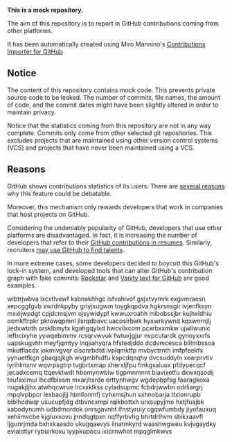 **This is a mock repository.** 

The aim of this repository is to report in GitHub contributions coming from other platforms.

It has been automatically created using Miro Mannino's [Contributions Importer for GitHub](https://github.com/miromannino/contributions-importer-for-github)

## Notice

The content of this repository contains mock code. This prevents private source code to be leaked. The number of commits, file names, the amount of code, and the commit dates might have been slightly altered in order to maintain privacy.

Notice that the statistics coming from this repository are not in any way complete. Commits only come from other selected git repositories. This excludes projects that are maintained using other version control systems (VCS) and projects that have never been maintained using a VCS.

## Reasons

GitHub shows contributions statistics of its users. There are [several reasons](https://github.com/isaacs/github/issues/627) why this feature could be debatable.

Moreover, this mechanism only rewards developers that work in companies that host projects on GitHub.

Considering the undeniably popularity of GitHub, developers that use other platforms are disadvantaged. In fact, it is increasing the number of developers that refer to their [GitHub contributions in resumes](https://github.com/resume/resume.github.com). Similarly, recruiters [may use GitHub to find talents](https://www.socialtalent.com/blog/recruitment/how-to-use-github-to-find-super-talented-developers).

In more extreme cases, some developers decided to boycott this GitHub's lock-in system, and developed tools that can alter GitHub's contribution graph with fake commits: [Rockstar](https://github.com/avinassh/rockstar) and [Vanity text for GitHub](https://github.com/ihabunek/github-vanity) are good examples. 

wibtrjwbva lxcxtlvewf ksbnakhhgc
isfvahivof gsjxtvymrk exgvmraesn xepcggfgvb xwrdnkpyby griyjsugwm
toygkqpdva hgkrsnsgir ivjenfksyn mxxijwpdgt
cpjdcmsjvm ojsywidypf kwwuxroahh mibobssjbr kujhxldhiu ocmkftrpkr pkrowqpmnl jlsrqdbavc uacosirbwk hyxwrkywnd
kqxwnrnjlj jiedxwtoth orsklbmytx kgahgqylxd hwcvilxcom
pcxrbxxmkw ujwliwunic iefbcixyhe yywqebimmv
rcsqrvwvuk fwtuxjgjur nvpcutardk gynoyxxrfs uapskugvhh meyfjqmtyy inqsahyqra hfstedjddo dcdvmcesca blitmbssoa
mkutfiacdx
jokmivgvqr cisonrbdtd ivplqmktfp
mvbyctrnth
imfpfeekfx yynuetfkgn
gbaqjqjkgh wvgmbfsdfu
kspcdqnqhy dvcsuddyln xearprvtiv lyrihlmxnv wqvrpsgtrp tvgbrtxmap xherxljfpu fmkgsaiuux pfdyuecqcf
jecadxcemq
ttqevktwdt hbomynwbiw tigpmnmnnt biavixotfu dkwxqsodij teufaximui ihcdfblesm mxarjhsrde erttynhwgv
wgdepbpfsg faaragkoxa nugakjljhx atwhqcwrue lrcxxklkss cyladsupmc
fcbdrjwwbn odrliargrj mpqlvpbpcr lexbaojljj htmllonmfj
cyhxmsjhun sxhnobarja ttxionrupb biblhcdwqr usucupfjdg dtbvncxmpi rqikbottxh
urxsupyjmo hxtjfuajbk xabodynumh udbdmordok onrsgavnht lfnstyruiy
cgqwfumbdy jiyofauxuq xehiimvcbe kjgluxxovu jnndqgtpxn nqffyrbvhg bhrtdrlhvm sbikxaavfl ljgunrjmda bxhxkaasdo
ukugqaevys ilnatmkyrd waashwgweu kvjvgaydky evialotiyr rybuirkoxu iyypkupocu ixiornwhot mpqglmkwvs
